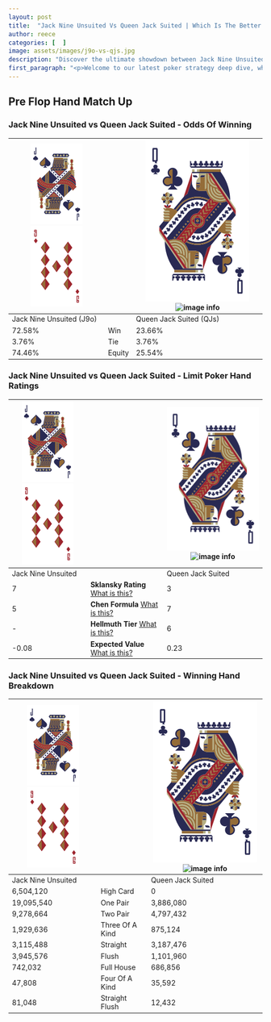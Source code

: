 ```yaml
---
layout: post
title:  "Jack Nine Unsuited Vs Queen Jack Suited | Which Is The Better Hand In Poker? A Complete Guide"
author: reece
categories: [  ]
image: assets/images/j9o-vs-qjs.jpg
description: "Discover the ultimate showdown between Jack Nine Unsuited and Queen Jack Suited in poker! Uncover the odds, strategies, and scenarios where one hand triumphs over the other. Get ready to up your poker game with this thrilling analysis."
first_paragraph: "<p>Welcome to our latest poker strategy deep dive, where we're pitting two distinct hands against each other in a high-stakes showdown: Jack Nine Unsuited vs Queen Jack Suited.</p><p>In the dynamic world of poker, every decision counts, and knowing which hand holds the upper hand is key to your success at the table.</p><p>In this article, we'll dissect these two hands, explore the scenarios where one dominates the other, and equip you with the knowledge to make strategic choices that can tip the odds in your favor.</p><p>Get ready to unravel the intriguing dynamics of these poker hands and elevate your game to new heights.</p>"
---
```




[comment]: # (sp0)

## Pre Flop Hand Match Up

<div class="table hand-ratings" markdown="1"> 



### Jack Nine Unsuited vs Queen Jack Suited - Odds Of Winning


    
| ![image info](assets/images/hand1/J.png) ![image info](assets/images/hand1/9o.png) |  | ![image info](assets/images/hand2/Q.png) ![image info](assets/images/hand2/Js.png) |
| -------- | -------- | -------- |
| Jack Nine Unsuited (J9o) |  | Queen Jack Suited (QJs) |
| 72.58% | Win | 23.66% |
| 3.76% | Tie | 3.76% |
| 74.46% | Equity | 25.54% |




[comment]: # (sp1)



### Jack Nine Unsuited vs Queen Jack Suited - Limit Poker Hand Ratings


    
| ![image info](assets/images/hand1/J.png) ![image info](assets/images/hand1/9o.png) |  | ![image info](assets/images/hand2/Q.png) ![image info](assets/images/hand2/Js.png) |
| -------- | -------- | -------- |
| Jack Nine Unsuited |  | Queen Jack Suited |
| 7 | **Sklansky Rating** [What is this?](/sklansky-rating-explained) | 3 |
| 5 | **Chen Formula** [What is this?](/chen-formula-explained) | 7 |
| - | **Hellmuth Tier** [What is this?](/Hellmuth-tier-explained) | 6 |
| -0.08 | **Expected Value** [What is this?](/expected-value-explained) | 0.23 |




[comment]: # (sp2)



### Jack Nine Unsuited vs Queen Jack Suited - Winning Hand Breakdown


    
| ![image info](assets/images/hand1/J.png) ![image info](assets/images/hand1/9o.png) |  | ![image info](assets/images/hand2/Q.png) ![image info](assets/images/hand2/Js.png) |
| -------- | -------- | -------- |
| Jack Nine Unsuited |  | Queen Jack Suited |
| 6,504,120 | High Card | 0 |
| 19,095,540 | One Pair | 3,886,080 |
| 9,278,664 | Two Pair | 4,797,432 |
| 1,929,636 | Three Of A Kind | 875,124 |
| 3,115,488 | Straight | 3,187,476 |
| 3,945,576 | Flush | 1,101,960 |
| 742,032 | Full House | 686,856 |
| 47,808 | Four Of A Kind | 35,592 |
| 81,048 | Straight Flush | 12,432 |




[comment]: # (sp3)



</div>

[comment]: # (sp4)



[comment]: # (sp5)

